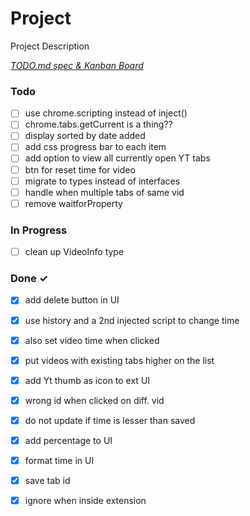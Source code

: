 # Project

Project Description

<em>[TODO.md spec & Kanban Board](https://bit.ly/3fCwKfM)</em>

### Todo

- [ ] use chrome.scripting instead of inject()  
- [ ] chrome.tabs.getCurrent is a thing??  
- [ ] display sorted by date added  
- [ ] add css progress bar to each item  
- [ ] add option to view all currently open YT tabs  
- [ ] btn for reset time for video  
- [ ] migrate to types instead of interfaces  
- [ ] handle when multiple tabs of same vid  
- [ ] remove waitforProperty  

### In Progress

- [ ] clean up VideoInfo type  

### Done ✓

- [x] add delete button in UI  
- [x] use history and a 2nd injected script to change time  
- [x] also set video time when clicked  
- [x] put videos with existing tabs higher on the list  
- [x] add Yt thumb as icon to ext UI  
- [x] wrong id when clicked on diff. vid  
- [x] do not update if time is lesser than saved  
- [x] add percentage to UI  
- [x] format time in UI  
- [x] save tab id  
- [x] ignore when inside extension  

